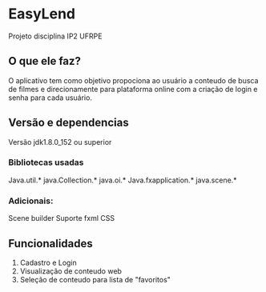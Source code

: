 # EasyLend
Projeto disciplina IP2 UFRPE

## O que ele faz?
O aplicativo tem como objetivo propociona ao usuário a conteudo de busca de filmes e direcionamente para plataforma online
com a criação de login e senha para cada usuário.

## Versão e dependencias
Versão jdk1.8.0_152 ou superior

### Bibliotecas usadas
  Java.util.*
  java.Collection.*
  java.oi.*
  Java.fxapplication.*
  java.scene.*
### Adicionais:
  Scene builder
  Suporte fxml
  CSS
  
## Funcionalidades
1. Cadastro e Login
2. Visualização de conteudo web
3. Seleção de conteudo para lista de "favoritos"
